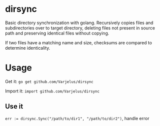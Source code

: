 # dirsync
Basic directory synchronization with golang.
Recursively copies files and subdirectories over to target directory, deleting
files not present in source path and preserving identical files without copying.

If two files have a matching name and size, checksums are compared to determine
identicality.

# Usage
Get it: `go get github.com/Varjelus/dirsync`

Import it: `import github.com/Varjelus/dirsync`


## Use it

`err := dirsync.Sync("/path/to/dir1", "/path/to/dir2")`, handle error
